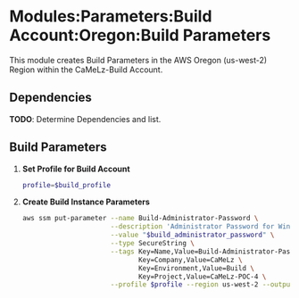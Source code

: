 # Modules:Parameters:Build Account:Oregon:Build Parameters

This module creates Build Parameters in the AWS Oregon (us-west-2) Region within the
CaMeLz-Build Account.

## Dependencies

**TODO**: Determine Dependencies and list.

## Build Parameters

1. **Set Profile for Build Account**

    ```bash
    profile=$build_profile
    ```

1. **Create Build Instance Parameters**

    ```bash
    aws ssm put-parameter --name Build-Administrator-Password \
                          --description 'Administrator Password for Windows Instances' \
                          --value "$build_administrator_password" \
                          --type SecureString \
                          --tags Key=Name,Value=Build-Administrator-Password \
                                 Key=Company,Value=CaMeLz \
                                 Key=Environment,Value=Build \
                                 Key=Project,Value=CaMeLz-POC-4 \
                          --profile $profile --region us-west-2 --output text
    ```
